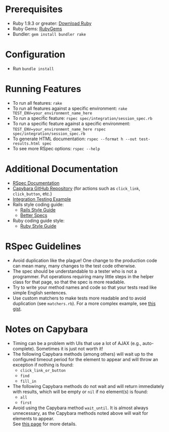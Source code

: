 # Prerequisites

- Ruby 1.9.3 or greater: [Download Ruby](http://www.ruby-lang.org/en/downloads/)
- Ruby Gems: [RubyGems](http://rubygems.org/)
- Bundler: `gem install bundler rake`

# Configuration

- Run `bundle install`

# Running Features

- To run all features: `rake`
- To run all features against a specific environment: `rake TEST_ENV=your_environment_name_here`
- To run a specific feature: `rspec spec/integration/session_spec.rb`
- To run a specific feature against a specific environment: `TEST_ENV=your_environment_name_here rspec spec/integration/session_spec.rb`
- To generate HTML documentation: `rspec --format h --out test-results.html spec`
- To see more RSpec options: `rspec --help`

# Additional Documentation

- [RSpec Documentation](http://relishapp.com/rspec)
- [Capybara GitHub Repository](http://github.com/jnicklas/capybara) (for actions such as `click_link`, `click_button`, etc.)
- [Integration Testing Example](http://testerstories.com/?p=30)
- Rails style coding guide:
  - [Rails Style Guide](https://github.com/bbatsov/rails-style-guide#rspec)
  - [Better Specs](http://betterspecs.org/)
- Ruby coding guide style:
  - [Ruby Style Guide](https://github.com/bbatsov/ruby-style-guide)

# RSpec Guidelines

- Avoid duplication like the plague! One change to the production code can mean many, many changes to the test code otherwise.
- The spec should be understandable to a tester who is not a programmer. Put operations requiring many little steps in the helper class for that page, so that the spec is more readable.
- Try to write your method names and code so that your tests read like simple English sentences.
- Use custom matchers to make tests more readable and to avoid duplication (see `matchers.rb`). For a more complex example, see [this gist](https://gist.github.com/1233333).

# Notes on Capybara

- Timing can be a problem with UIs that use a lot of AJAX (e.g., auto-complete). Sometimes it is just not worth it!
- The following Capybara methods (among others) will wait up to the configured timeout period for the element to appear and will throw an exception if nothing is found:
  - `click_link_or_button`
  - `find`
  - `fill_in`
- The following Capybara methods do not wait and will return immediately with results, which will be empty or `nil` if no element(s) is found:
  - `all`
  - `first`
- Avoid using the Capybara method `wait_until`. It is almost always unnecessary, as the Capybara methods noted above will wait for elements to appear.  
  See [this page](http://www.elabs.se/blog/53-why-wait_until-was-removed-from-capybara) for more details.
